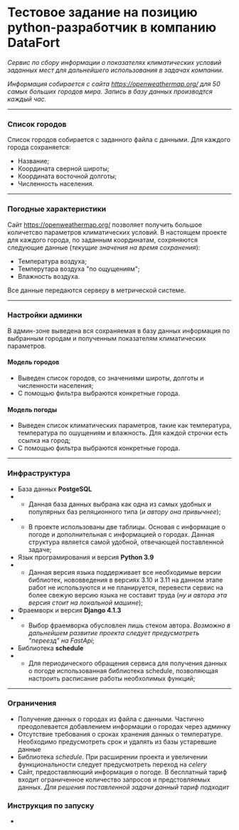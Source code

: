 # Тестовое задание на позицию python-разработчик в компанию DataFort

_Сервис по сбору информации о показателях климатических условий заданных мест для дальнейшего использования в задачах компании._

_Информация собирается с сайта https://openweathermap.org/ для 50 самых больших городов мира.
Запись в базу данных производтся каждый час._

----
### Список городов
Список городов собирается с заданного файла с данными.
Для каждого города сохраняется:
- Название;
- Координата сверной широты;
- Координата восточной долготы;
- Численность населения.
----
### Погодные характеристики
Сайт https://openweathermap.org/ позволяет получить большое количетсво параметров климатических условий.
В настоящем проекте для каждого города, по заданным координатам, сохряняются следующие данные (_текущие значения на время сохранения_):
- Температура воздуха;
- Темперутара воздуха "по ощущениям";
- Влажность воздуха.

Все данные передаются серверу в метрической системе. 

----
### Настройки админки
В админ-зоне выведена вся сохраняемая в базу данных информация по выбранным городам и полученным показателям климатических параметров.
#### Модель городов
- Выведен список городов, со значениями широты, долготы и численности населения;
- С помощью фильтра выбраются конкретные города.
#### Модель погоды
- Выведен список климатических параметров, такие как температура, температура по ошущениям и влажность. Для каждой строчки есть ссылка на город;
- С помощью фильтра выбраются конкретные города.
----

### Инфраструктура
- База данных **PostgeSQL**
- - Данная база данных выбрана как одна из самых удобных и популярных баз реляционного типа (_и автору она привычнее_);
- - В проекте использованы две таблицы. Основая с информацие о погоде и дополнительная с информацией о городах. Данная структура является самой удобной, отвечающей поставленной задаче;
- Язык програмирования и версия **Python 3.9**
- - Данная версия языка поддерживает все необходимые версии библиотек, нововведения в версиях 3.10 и 3.11 на данном этапе работ не используются и не планируется, перевести сервис на более свежую версию языка не составит труда (_ну и автора эта версия стоит на локальной машине_);
- Фраемворк и версия **Django 4.1.3**
- - Выбор фраемворка обусловлен лишь стеком автора. *Возможно в дальнейшем развитие проекта следует предусмотреть "переезд" на FastApi*;
- Библиотека **schedule**
- - Для периодического обращения сервиса для получения данных о погоде использованная библиотека schedule, позволяющая настроить расписание работы необхолимых функций;
----

### Ограничения

- Получение данных о городах из файла с данными. Частично преодолевается добавлением информации о городах через админку
- Отсутствие требования о сроках хранения данных о температуре. Необходимо предусмотреть срок и удалять из базы устаревшие данные
- Библиотека *schedule*. При расширении проекта и увеличении функциональности следует предусмотреть переход на *celery*
- Сайт, предоставляющий информация о погоде. В бесплатный тариф входит ограниченное количество запросов и предстовляемых данных. _Для решения поставленной задачи данный тариф подходит_

### Инструкция по запуску

-